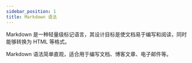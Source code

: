 ```yaml
---
sidebar_position: 1
title: Markdown 语法
---
```


Markdown 是一种轻量级标记语言，其设计目标是使文档易于编写和阅读，同时能够转换为 HTML 等格式。

Markdown 语法简单直观，适合用于编写文档、博客文章、电子邮件等。